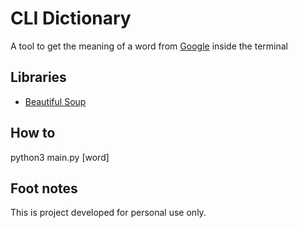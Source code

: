 # CLI Dictionary

A tool to get the meaning of a word from [Google](www.google.com) inside the terminal

## Libraries
* [Beautiful Soup](https://www.crummy.com/software/BeautifulSoup/bs4/doc/)

## How to
python3 main.py [word]

## Foot notes
This is project developed for personal use only.
